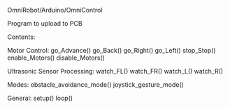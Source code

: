 OmniRobot/Arduino/OmniControl

Program to upload to PCB

Contents:

Motor Control:
go_Advance()
go_Back()
go_Right()
go_Left()
stop_Stop()
enable_Motors()
disable_Motors()

Ultrasonic Sensor Processing:
watch_FL()
watch_FR()
watch_L()
watch_R()

Modes:
obstacle_avoidance_mode()
joystick_gesture_mode()

General:
setup()
loop()
